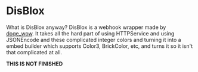 # DisBlox

What is DisBlox anyway? DisBlox is a webhook wrapper made by [doqe\_wow](https://user.devforum.link/doqe\_wow). It takes all the hard part of using HTTPService and using JSONEncode and these complicated integer colors and turning it into a embed builder which supports Color3, BrickColor, etc, and turns it so it isn't that complicated at all.

**THIS IS NOT FINISHED**
